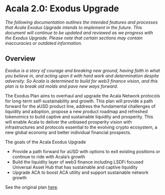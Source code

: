 # Acala 2.0: Exodus Upgrade

_The following documentation outlines the intended features and processes that Acala Exodus Upgrade intends to implement in the future. This document will continue to be updated and reviewed as we progress with the Exodus Upgrade. Please note that certain sections may contain inaccuracies or outdated information._

## Overview

_Exodus is a story of courage and breaking new ground, having faith in what you believe in, and acting upon it with hard work and determination despite adversity. So Acala is determined to build for web3 finance vision, and this plan is to break old molds and pave new ways forward._

The Exodus Plan aims to overhaul and upgrade the Acala Network protocols for long-term self-sustainability and growth. This plan will provide a path forward for the aUSD product line, address the fundamental challenges of liquidity and adoption, propose a new product roadmap and refreshed tokenomics to build captive and sustainable liquidity and prosperity. This will enable Acala to deliver the unbiased prosperity vision with infrastructures and protocols essential to the evolving crypto ecosystem, a new global economy and better individual financial prospects.

The goals of the Acala Exodus Upgrade

* Provide a path forward for aUSD with options to exit existing positions or continue to ride with Acala’s growth
* Build the liquidity layer of web3 finance including LSDFi focused Universal Asset Hub that has sustainable and captive liquidity&#x20;
* Upgrade ACA to boost ACA utility and support sustainable network growth

See the original plan [here](https://acala.discourse.group/t/acala-exodus-plan/2125).
